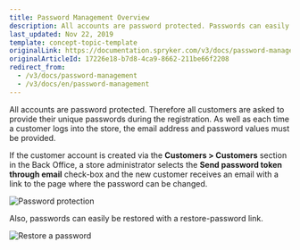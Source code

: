 ```yaml
---
title: Password Management Overview
description: All accounts are password protected. Passwords can easily be restored with a restore-password link.
last_updated: Nov 22, 2019
template: concept-topic-template
originalLink: https://documentation.spryker.com/v3/docs/password-management
originalArticleId: 17226e18-b7d8-4ca9-8662-211be66f2208
redirect_from:
  - /v3/docs/password-management
  - /v3/docs/en/password-management
---
```


All accounts are password protected. Therefore all customers are asked to provide their unique passwords during the registration. As well as each time a customer logs into the store, the email address and password values must be provided.

If the customer account is created via the **Customers > Customers** section in the Back Office, a store administrator selects the **Send password token through email** check-box and the new customer receives an email with a link to the page where the password can be changed.

![Password protection](https://spryker.s3.eu-central-1.amazonaws.com/docs/Features/Customer+Relationship+Management/Password+Management/password_protection.gif)

Also, passwords can easily be restored with a restore-password link.

![Restore a password](https://spryker.s3.eu-central-1.amazonaws.com/docs/Features/Customer+Relationship+Management/Password+Management/password_restore.gif)

